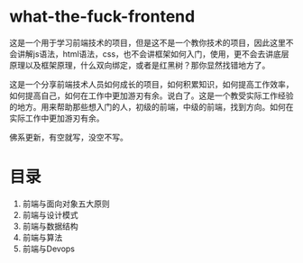 # what-the-fuck-frontend
    
  这是一个用于学习前端技术的项目，但是这不是一个教你技术的项目，因此这里不会讲解js语法，html语法，css，也不会讲框架如何入门，使用，更不会去讲底层原理以及框架原理，什么双向绑定，或者是红黑树？那你显然找错地方了。
    
  这是一个分享前端技术人员如何成长的项目，如何积累知识，如何提高工作效率，如何提高自己，如何在工作中更加游刃有余。说白了。这是一个教受实际工作经验的地方。用来帮助那些想入门的人，初级的前端，中级的前端，找到方向。如何在实际工作中更加游刃有余。
  
  佛系更新，有空就写，没空不写。
    
# 目录
1. 前端与面向对象五大原则
2. 前端与设计模式
3. 前端与数据结构
4. 前端与算法
5. 前端与Devops
